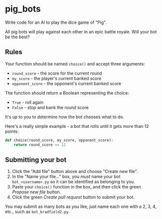 # pig_bots

Write code for an AI to play the dice game of "Pig".

All pig bots will play against each other in an epic battle royale. Will your bot be the best?

## Rules

Your function should be named `choice()` and accept three arguments:

* `round_score` - the score for the current round
* `my_score` - the player's current banked score
* `opponent_score` - the opponent's current banked score

The function should return a Boolean representing the choice:

* `True` - roll again
* `False` - stop and bank the round score

It's up to you to determine how the bot chooses what to do.

Here's a really simple example - a bot that rolls until it gets more than 12 points:

```python
def choice(round_score, my_score, opponent_score):
    return round_score <= 12
```

## Submitting your bot

1. Click the "Add file" button above and choose "Create new file".
2. In the "Name your file..." box, you *must* name your bot `bot_<username>.py` so it can be identified as belonging to you.
3. Paste your `choice()` function in the box, and then click the green *Propose new file* button.
4. Click the green *Create pull request* button to submit your bot.

You may submit as many bots as you like, just name each one with a 2, 3, 4, etc., such as `bot_bradfield2.py`.
